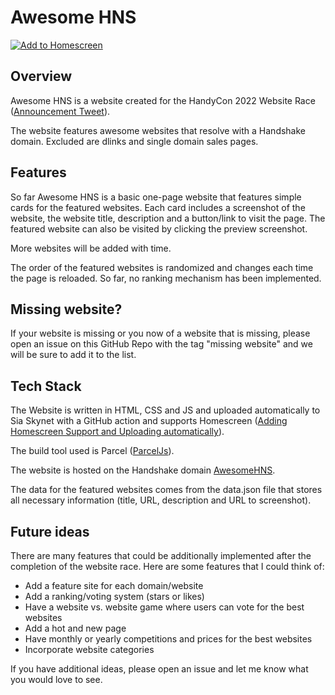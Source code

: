 # Awesome HNS

[![Add to Homescreen](https://img.shields.io/badge/Skynet-Add%20To%20Homescreen-00c65e?logo=skynet&labelColor=0d0d0d)](https://homescreen.hns.siasky.net/#/skylink/AQAMPvP84IanjHdyWhexuvt7A5xwAk1q0MLEr4tHFQxeKA)

## Overview

Awesome HNS is a website created for the HandyCon 2022 Website Race ([Announcement Tweet](https://twitter.com/hnsfund/status/1504189264711454720)).

The website features awesome websites that resolve with a Handshake domain. Excluded are dlinks and single domain sales pages.

## Features

So far Awesome HNS is a basic one-page website that features simple cards for the featured websites. Each card includes a screenshot of the website, the website title, description and a button/link to visit the page. The featured website can also be visited by clicking the preview screenshot.

More websites will be added with time.

The order of the featured websites is randomized and changes each time the page is reloaded. So far, no ranking mechanism has been implemented.

## Missing website?

If your website is missing or you now of a website that is missing, please open an issue on this GitHub Repo with the tag "missing website" and we will be sure to add it to the list.

## Tech Stack

The Website is written in HTML, CSS and JS and uploaded automatically to Sia Skynet with a GitHub action and supports Homescreen ([Adding Homescreen Support and Uploading automatically](https://docs.skynetlabs.com/integrations/homescreen/adding-homescreen-support-to-an-app)).

The build tool used is Parcel ([ParcelJs](https://parceljs.org/)).

The website is hosted on the Handshake domain [AwesomeHNS](http://awesomehns/).

The data for the featured websites comes from the data.json file that stores all necessary information (title, URL, description and URL to screenshot).

## Future ideas

There are many features that could be additionally implemented after the completion of the website race. Here are some features that I could think of:

- Add a feature site for each domain/website
- Add a ranking/voting system (stars or likes)
- Have a website vs. website game where users can vote for the best websites
- Add a hot and new page
- Have monthly or yearly competitions and prices for the best websites
- Incorporate website categories

If you have additional ideas, please open an issue and let me know what you would love to see.
